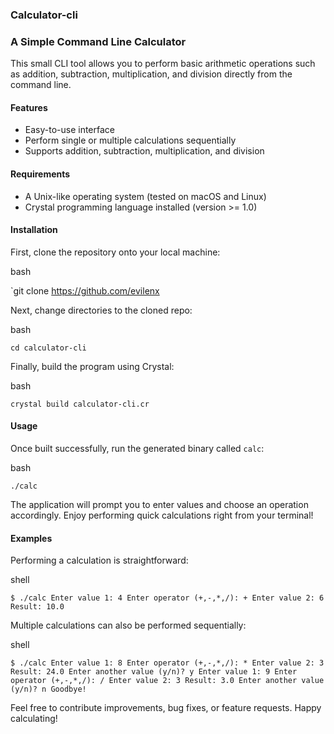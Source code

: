 ### **Calculator-cli**

### A Simple Command Line Calculator

This small CLI tool allows you to perform basic arithmetic operations such as addition, subtraction, multiplication, and division directly from the command line.

#### Features

- Easy-to-use interface
- Perform single or multiple calculations sequentially
- Supports addition, subtraction, multiplication, and division

#### Requirements

- A Unix-like operating system (tested on macOS and Linux)
- Crystal programming language installed (version >= 1.0)

#### Installation

First, clone the repository onto your local machine:

bash

`git clone https://github.com/evilenx

Next, change directories to the cloned repo:

bash

`cd calculator-cli`

Finally, build the program using Crystal:

bash

`crystal build calculator-cli.cr`

#### Usage

Once built successfully, run the generated binary called `calc`:

bash

`./calc`

The application will prompt you to enter values and choose an operation accordingly. Enjoy performing quick calculations right from your terminal!

#### Examples

Performing a calculation is straightforward:

shell

`$ ./calc Enter value 1: 4 Enter operator (+,-,*,/): + Enter value 2: 6 Result: 10.0`

Multiple calculations can also be performed sequentially:

shell

`$ ./calc Enter value 1: 8 Enter operator (+,-,*,/): * Enter value 2: 3 Result: 24.0 Enter another value (y/n)? y Enter value 1: 9 Enter operator (+,-,*,/): / Enter value 2: 3 Result: 3.0 Enter another value (y/n)? n Goodbye!`

Feel free to contribute improvements, bug fixes, or feature requests. Happy calculating!
